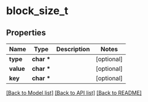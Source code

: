 # block_size_t

## Properties
Name | Type | Description | Notes
------------ | ------------- | ------------- | -------------
**type** | **char \*** |  | [optional] 
**value** | **char \*** |  | [optional] 
**key** | **char \*** |  | [optional] 

[[Back to Model list]](../README.md#documentation-for-models) [[Back to API list]](../README.md#documentation-for-api-endpoints) [[Back to README]](../README.md)


